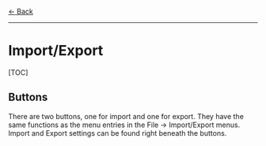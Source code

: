 [$\leftarrow$ Back](../index.html)

------

# Import/Export

[TOC]

## Buttons

There are two buttons, one for import and one for export. They have the same
functions as the menu entries in the File -> Import/Export menus.  
Import and Export settings can be found right beneath the buttons.

